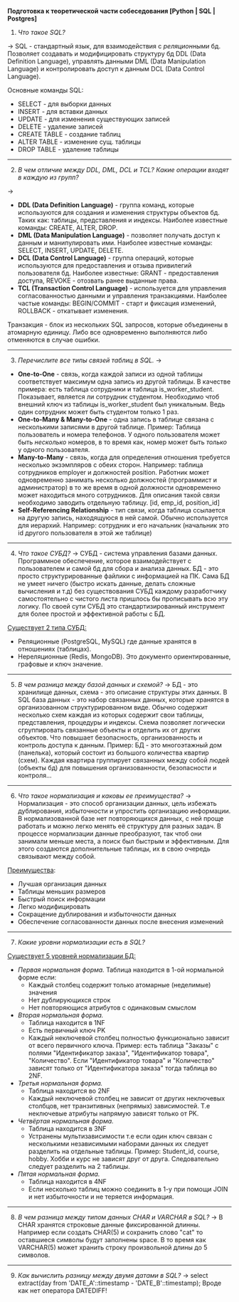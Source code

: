 **Подготовка к теоретической части собеседования [Python | SQL | Postgres]**

1) *Что такое SQL?*

-> SQL - стандартный язык, для взаимодействия с *реляционными* бд. Позволяет создавать и модифицировать структуру бд DDL
(Data Definition Language), управлять данными DML (Data Manipulation Language) и контролировать доступ к данным DCL
(Data Control Language).

Основные команды SQL:

* SELECT - для выборки данных
* INSERT - для вставки данных
* UPDATE - для изменения существующих записей
* DELETE - удаление записей
* CREATE TABLE - создание таблиц
* ALTER TABLE - изменение сущ. таблицы
* DROP TABLE - удаление таблицы

---

2) *В чем отличие между DDL, DML, DCL и TCL? Какие операции входят в каждую из групп?*

->

* **DDL (Data Definition Language)** - группа команд, которые используются для создания и изменения структуры объектов
  бд.
  Таких как: таблицы, представления и индексы.
  Наиболее известные команды: CREATE, ALTER, DROP.
* **DML (Data Manipulation Language)** - позволяет получать доступ к данным и манипулировать ими.
  Наиболее известные команды: SELECT, INSERT, UPDATE, DELETE.
* **DCL (Data Control Language)** - группа операций, которые используются для предоставления и отзыва привилегий
  пользователя бд.
  Наиболее известные: GRANT - предоставления доступа, REVOKE - отозвать ранее выданные права.
* **TCL (Transaction Control Language)** - используется для управления согласованностью данными и управления
  транзакциями.
  Наиболее частые команды: BEGIN/COMMIT - старт и фиксация изменений, ROLLBACK - откатывает изменения.

Транзакция - блок из нескольких SQL запросов, которые объединены в атомарную единицу. Либо все одновременно выполняются
либо отменяются в случае ошибки.

---

3) *Перечислите все типы связей таблиц в SQL.*
   ->

* **One-to-One** - связь, когда каждой записи из одной таблицы соответствует максимум одна запись из другой таблицы.
  В качестве примера: есть таблица сотрудники и таблица is_worker_student. Показывает, является ли сотрудник студентом.
  Необходимо чтоб внешний ключ из таблицы is_worker_student был уникальным. Ведь один сотрудник может быть студентом
  только 1 раз.
* **One-to-Many & Many-to-One** - одна запись в таблице связана с несколькими записями в другой таблице. Пример:
  Таблица пользователь и номера телефонов. У одного пользователя может быть *несколько* номеров, в то время
  как, номер может быть *только* у одного пользователя.
* **Many-to-Many** - связь, когда для определения отношения требуется несколько экзэмпляров с обеих сторон. Например:
  таблица сотрудников employer и должностей position. Работник может одновременно занимать несколько должностей
  (программист и администратор) в то же время в одной должности одновременно может находиться много сотрудников. Для
  описания такой связи необходимо заводить отдельную таблицу. [id, emp_id, position_id]
* **Self-Referencing Relationship** - тип связи, когда таблица ссылается на другую запись, находящуюся в ней самой.
  Обычно используется для иерархий. Например: сотрудник и его начальник (начальник это id другого пользователя в этой же
  таблице)

---

4) *Что такое СУБД?*
   -> СУБД - система управления базами данных. Программное обеспечение, которое взаимодействует с пользователем и самой
   бд для сбора и анализа данных. БД - это просто структурированные файлики с информацией на ПК. Сама БД не умеет
   ничего (быстро искать данные, делать сложные вычисления и т.д) без существования СУБД каждому разработчику
   самостоятельно с чистого листа пришлось бы прописывать всю эту логику.
   По своей сути СУБД это стандартизированный инструмент для более простой и эффективной работы с БД.

<u>Существует 2 типа СУБД:</u>

* Реляционные (PostgreSQL, MySQL) где данные хранятся в отношениях (таблицах).
* Нереляционные (Redis, MongoDB). Это документо ориентированные, графовые и ключ значение.

---

5) *В чем разница между базой данных и схемой?*
   -> БД - это хранилище данных, схема - это описание структуры этих данных. В SQL база данных - это набор связанных
   данных, которые хранятся в организованном структурированном виде. Обычно содержит несколько схем каждая из
   которых содержит свои таблицы, представления, процедуры и индексы.
   Схема позволяет логически сгруппировать связанные объекты и отделить их от других объектов. Что повышает
   безопасность, организованность и контроль доступа к данным.
   Пример: БД - это многоэтажный дом (панелька), который состоит из большого количества квартир (схем). Каждая квартира
   группирует связанных между собой людей (объекты бд) для повышения организованности, безопасности и контроля...

--- 

6) *Что такое нормализация и каковы ее преимущества?*
   -> Нормализация - это способ организации данных, цель избежать дублирования, избыточности и упростить организацию
   информации. В нормализованной базе нет повторяющихся данных, с ней проще работать и можно легко менять её структуру
   для разных задач. В процессе нормализации данные преобразуют, так чтоб они занимали меньше места, а поиск был быстрым
   и эффективным. Для этого создаются дополнительные таблицы, их в свою очередь связывают между собой.

<u>Преимущества</u>:

* Лучшая организация данных
* Таблицы меньших размеров
* Быстрый поиск информации
* Легко модифицировать
* Сокращение дублирования и избыточности данных
* Обеспечение согласованности данных после внесения изменений

---

7) *Какие уровни нормализации есть в SQL?*

<u>Существует 5 уровней нормализации БД:</u>

* *Первая нормальная форма.* Таблица находится в 1-ой нормальной форме если:
    - Каждый столбец содержит только атомарные (неделимые) значения
    - Нет дублирующихся строк
    - Нет повторяющися атрибутов с одинаковым смыслом
* *Вторая нормальная форма.*
    - Таблица находится в 1NF
    - Есть первичный ключ PK
    - Каждый неключевой столбец полностью функционально зависит от всего первичного ключа. Пример: есть таблица "Заказы"
      с полями "Идентификатор заказа", "Идентификатор товара", "Количество". Если "Идентификатор товара" и "Количество"
      зависят только от "Идентификатора заказа" тогда таблица во 2NF.
* *Третья нормальная форма.*
    - Таблица находится во 2NF
    - Каждый неключевой столбец не зависит от других неключевых столбцов, нет транзитивных (непрямых) зависимостей. Т.е
      неключевые атрибуты напрямую зависят только от PK.
* *Четвёртая нормальная форма.*
    - Таблица находится в 3NF
    - Устранены мультизависимости т.е если один ключ связан с несколькими независимыми наборами данных их следует
      разделить на отдельные таблицы. Пример: Student_id, course, hobby. Хобби и курс не зависят друг от друга.
      Следовательно следует разделить на 2 таблицы.
* *Пятая нормальная форма.*
    - Таблица находится в 4NF
    - Если несколько таблиц можно соединить в 1-у при помощи JOIN и нет избыточности и не теряется информация.

---

8) *В чем разница между типом данных CHAR и VARCHAR в SQL?*
   -> В CHAR хранятся строковые данные фиксированной длинны. Например если создать CHAR(5) и сохранить слово "cat" то
   оставшиеся символы будут заполнены space. В то время как VARCHAR(5) может хранить строку произвольной длины до 5
   символов.

---

9) *Как вычислить разницу между двумя датами в SQL?*
   -> select extract(day from 'DATE_A'::timestamp - 'DATE_B'::timestamp); Вроде как нет оператора DATEDIFF!
